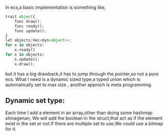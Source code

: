 In ecs,a basic implementation is something like,
```python
trait object{
    func draw();
    func ready();
    func update();
}
let objects:Vec<dyn<object>>;
for x in objects:
    x.ready()
for x in objects:
    x.update();
    x.draw();
```
but it has a big drawback,it has to jump through the pointer,so not a pure ecs.
What I need is a dynamic sized type,a typed union which is automatically set to max size ,
another approch is meta programming.

## Dynamic set type:
Each time I add a element in an array,other than doing some hashmap shinagenan,
We will add the boolean in the struct,that act as if the element exist in the set or not.If there 
are multiple set to use,We could use a bitmap for it.
    

